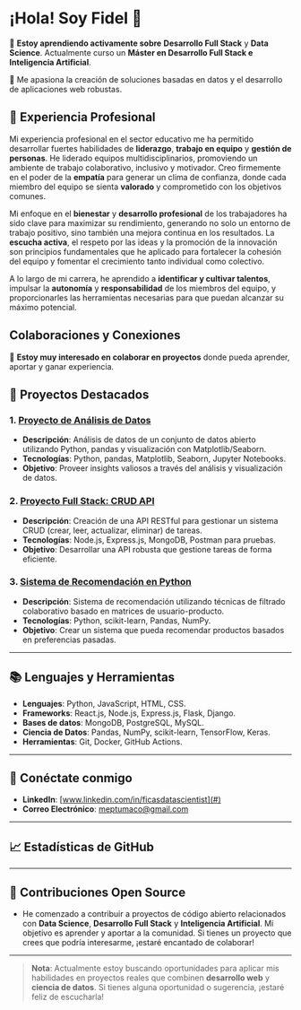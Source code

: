 
# ¡Hola! Soy Fidel 👋

🔭 **Estoy aprendiendo activamente sobre** **Desarrollo Full Stack** y **Data Science**. Actualmente curso un **Máster en Desarrollo Full Stack e Inteligencia Artificial**.

🌱 Me apasiona la creación de soluciones basadas en datos y el desarrollo de aplicaciones web robustas.

## 💼 Experiencia Profesional

Mi experiencia profesional en el sector educativo me ha permitido desarrollar fuertes habilidades de **liderazgo**, **trabajo en equipo** y **gestión de personas**. He liderado equipos multidisciplinarios, promoviendo un ambiente de trabajo colaborativo, inclusivo y motivador. Creo firmemente en el poder de la **empatía** para generar un clima de confianza, donde cada miembro del equipo se sienta **valorado** y comprometido con los objetivos comunes.

Mi enfoque en el **bienestar** y **desarrollo profesional** de los trabajadores ha sido clave para maximizar su rendimiento, generando no solo un entorno de trabajo positivo, sino también una mejora continua en los resultados. La **escucha activa**, el respeto por las ideas y la promoción de la innovación son principios fundamentales que he aplicado para fortalecer la cohesión del equipo y fomentar el crecimiento tanto individual como colectivo.

A lo largo de mi carrera, he aprendido a **identificar y cultivar talentos**, impulsar la **autonomía** y **responsabilidad** de los miembros del equipo, y proporcionarles las herramientas necesarias para que puedan alcanzar su máximo potencial.

## Colaboraciones y Conexiones

📩 **Estoy muy interesado en colaborar en proyectos** donde pueda aprender, aportar y ganar experiencia. 
## 🌟 Proyectos Destacados

### 1. **[Proyecto de Análisis de Datos](#)**
   - **Descripción**: Análisis de datos de un conjunto de datos abierto utilizando Python, pandas y visualización con Matplotlib/Seaborn.
   - **Tecnologías**: Python, pandas, Matplotlib, Seaborn, Jupyter Notebooks.
   - **Objetivo**: Proveer insights valiosos a través del análisis y visualización de datos.

### 2. **[Proyecto Full Stack: CRUD API](#)**
   - **Descripción**: Creación de una API RESTful para gestionar un sistema CRUD (crear, leer, actualizar, eliminar) de tareas.
   - **Tecnologías**: Node.js, Express.js, MongoDB, Postman para pruebas.
   - **Objetivo**: Desarrollar una API robusta que gestione tareas de forma eficiente.

### 3. **[Sistema de Recomendación en Python](#)**
   - **Descripción**: Sistema de recomendación utilizando técnicas de filtrado colaborativo basado en matrices de usuario-producto.
   - **Tecnologías**: Python, scikit-learn, Pandas, NumPy.
   - **Objetivo**: Crear un sistema que pueda recomendar productos basados en preferencias pasadas.

---

## 📚 Lenguajes y Herramientas

- **Lenguajes**: Python, JavaScript, HTML, CSS.
- **Frameworks**: React.js, Node.js, Express.js, Flask, Django.
- **Bases de datos**: MongoDB, PostgreSQL, MySQL.
- **Ciencia de Datos**: Pandas, NumPy, scikit-learn, TensorFlow, Keras.
- **Herramientas**: Git, Docker, GitHub Actions.

---

## 🔗 Conéctate conmigo

- **LinkedIn**: [www.linkedin.com/in/ficasdatascientist](#)
- **Correo Electrónico**: [meptumaco@gmail.com](mailto:tu.email@dominio.com)

---

## 📈 Estadísticas de GitHub


---

## 🤝 Contribuciones Open Source

- He comenzado a contribuir a proyectos de código abierto relacionados con **Data Science**, **Desarrollo Full Stack** y **Inteligencia Artificial**. Mi objetivo es aprender y aportar a la comunidad. Si tienes un proyecto que crees que podría interesarme, ¡estaré encantado de colaborar!

---

> **Nota**: Actualmente estoy buscando oportunidades para aplicar mis habilidades en proyectos reales que combinen **desarrollo web** y **ciencia de datos**. Si tienes alguna oportunidad o sugerencia, ¡estaré feliz de escucharla!



